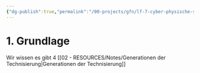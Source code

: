 ```yaml
---
{"dg-publish":true,"permalink":"/00-projects/gfn/lf-7-cyber-physische-systeme-ergaenzen/","tags":["LF07","gfn","inProgress","publish"],"noteIcon":"","updated":"2024-06-08T00:00:20.710+02:00"}
---
```


# 1. Grundlage

Wir wissen es gibt 4 [[02 - RESOURCES/Notes/Generationen der Technisierung\|Generationen der Technisierung]]